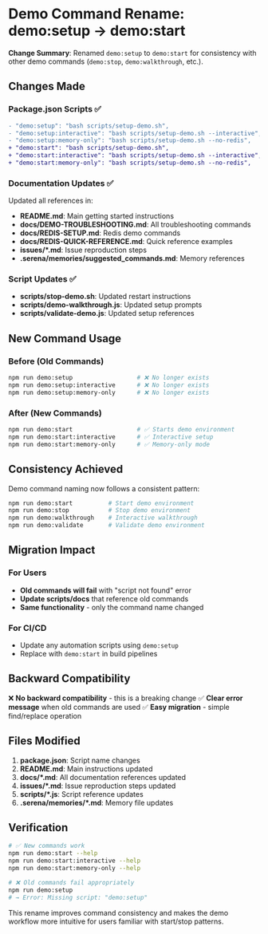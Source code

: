 # Demo Command Rename: demo:setup → demo:start

**Change Summary**: Renamed `demo:setup` to `demo:start` for consistency with other demo commands (`demo:stop`, `demo:walkthrough`, etc.).

## Changes Made

### Package.json Scripts ✅
```diff
- "demo:setup": "bash scripts/setup-demo.sh",
- "demo:setup:interactive": "bash scripts/setup-demo.sh --interactive", 
- "demo:setup:memory-only": "bash scripts/setup-demo.sh --no-redis",
+ "demo:start": "bash scripts/setup-demo.sh",
+ "demo:start:interactive": "bash scripts/setup-demo.sh --interactive",
+ "demo:start:memory-only": "bash scripts/setup-demo.sh --no-redis",
```

### Documentation Updates ✅
Updated all references in:
- **README.md**: Main getting started instructions
- **docs/DEMO-TROUBLESHOOTING.md**: All troubleshooting commands
- **docs/REDIS-SETUP.md**: Redis demo commands  
- **docs/REDIS-QUICK-REFERENCE.md**: Quick reference examples
- **issues/*.md**: Issue reproduction steps
- **.serena/memories/suggested_commands.md**: Memory references

### Script Updates ✅
- **scripts/stop-demo.sh**: Updated restart instructions
- **scripts/demo-walkthrough.js**: Updated setup prompts
- **scripts/validate-demo.js**: Updated setup references

## New Command Usage

### Before (Old Commands)
```bash
npm run demo:setup                  # ❌ No longer exists
npm run demo:setup:interactive      # ❌ No longer exists  
npm run demo:setup:memory-only      # ❌ No longer exists
```

### After (New Commands)
```bash
npm run demo:start                  # ✅ Starts demo environment
npm run demo:start:interactive      # ✅ Interactive setup
npm run demo:start:memory-only      # ✅ Memory-only mode
```

## Consistency Achieved

Demo command naming now follows a consistent pattern:

```bash
npm run demo:start          # Start demo environment
npm run demo:stop           # Stop demo environment  
npm run demo:walkthrough    # Interactive walkthrough
npm run demo:validate       # Validate demo environment
```

## Migration Impact

### For Users
- **Old commands will fail** with "script not found" error
- **Update scripts/docs** that reference old commands
- **Same functionality** - only the command name changed

### For CI/CD
- Update any automation scripts using `demo:setup`
- Replace with `demo:start` in build pipelines

## Backward Compatibility

❌ **No backward compatibility** - this is a breaking change
✅ **Clear error message** when old commands are used
✅ **Easy migration** - simple find/replace operation

## Files Modified

1. **package.json**: Script name changes
2. **README.md**: Main instructions updated  
3. **docs/*.md**: All documentation references updated
4. **issues/*.md**: Issue reproduction steps updated
5. **scripts/*.js**: Script reference updates
6. **.serena/memories/*.md**: Memory file updates

## Verification

```bash
# ✅ New commands work
npm run demo:start --help
npm run demo:start:interactive --help  
npm run demo:start:memory-only --help

# ❌ Old commands fail appropriately
npm run demo:setup
# → Error: Missing script: "demo:setup"
```

This rename improves command consistency and makes the demo workflow more intuitive for users familiar with start/stop patterns.